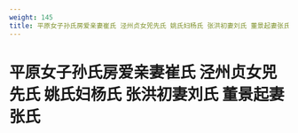 ```yaml
---
weight: 145
title: 平原女子孙氏房爱亲妻崔氏 泾州贞女兕先氏 姚氏妇杨氏 张洪初妻刘氏 董景起妻张氏
---
```


# 平原女子孙氏房爱亲妻崔氏 泾州贞女兕先氏 姚氏妇杨氏 张洪初妻刘氏 董景起妻张氏
